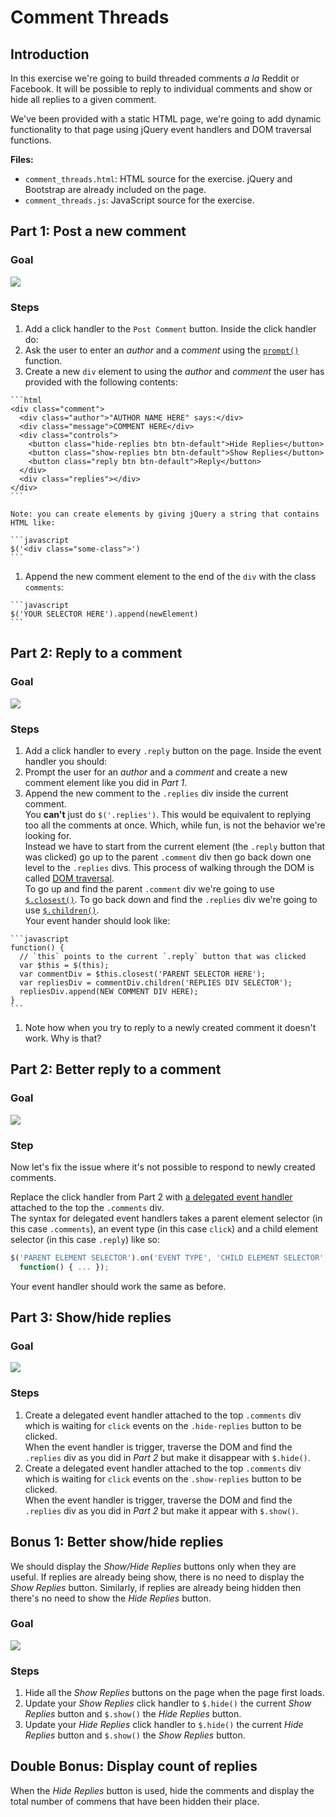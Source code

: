 # Comment Threads

## Introduction

In this exercise we're going to build threaded comments *a la* Reddit or
Facebook. It will be possible to reply to individual comments and show or hide
all replies to a given comment.

We've been provided with a static HTML page, we're going to add dynamic
functionality to that page using jQuery event handlers and DOM traversal
functions.

**Files:**

- `comment_threads.html`: HTML source for the exercise. jQuery and Bootstrap are
  already included on the page.
- `comment_threads.js`: JavaScript source for the exercise.

## Part 1: Post a new comment

### Goal

![](https://cl.ly/0L1R3a133T3v/Screen%20Recording%202016-12-22%20at%2012.18%20PM.gif)

### Steps

1. Add a click handler to the `Post Comment` button. Inside the click handler
   do:
  1. Ask the user to enter an *author* and a *comment* using the
    [`prompt()`](https://developer.mozilla.org/en-US/docs/Web/API/Window/prompt)
    function.
  1. Create a new `div` element to using the *author* and *comment* the user has
     provided with the following contents:

    ```html
    <div class="comment">
      <div class="author">"AUTHOR NAME HERE" says:</div>
      <div class="message">COMMENT HERE</div>
      <div class="controls">
        <button class="hide-replies btn btn-default">Hide Replies</button>
        <button class="show-replies btn btn-default">Show Replies</button>
        <button class="reply btn btn-default">Reply</button>
      </div>
      <div class="replies"></div>
    </div>
    ```

    Note: you can create elements by giving jQuery a string that contains
    HTML like:
    
    ```javascript
    $('<div class="some-class">')
    ```

  1. Append the new comment element to the end of the `div` with the class
    `comments`:
    
    ```javascript
    $('YOUR SELECTOR HERE').append(newElement)
    ```

## Part 2: Reply to a comment

### Goal

![](https://cl.ly/0F3k402I0N12/Screen%20Recording%202016-12-22%20at%2002.45%20PM.gif)

### Steps

1. Add a click handler to every `.reply` button on the page.  Inside the event
  handler you should:
  1. Prompt the user for an *author* and a *comment* and create a new comment
    element like you did in *Part 1*.
  1. Append the new comment to the `.replies` div inside the current
    comment.<br>
    You **can't** just do `$('.replies')`. This would be equivalent to replying
    too all the comments at once. Which, while fun, is not the behavior we're
    looking for.<br>
    Instead we have to start from the current element (the `.reply` button
    that was clicked) go up to the parent `.comment` div then go back down
    one level to the `.replies` divs.
    This process of walking through the DOM is called
    [DOM traversal](http://api.jquery.com/category/traversing/).
    <br>
    To go up and find the parent `.comment` div we're going to use
    [`$.closest()`](http://api.jquery.com/closest/).
    To go back down and find the `.replies` div we're going to use
    [`$.children()`](http://api.jquery.com/children/).
    <br>
    Your event hander should look like:

    ```javascript
    function() {
      // `this` points to the current `.reply` button that was clicked
      var $this = $(this);
      var commentDiv = $this.closest('PARENT SELECTOR HERE');
      var repliesDiv = commentDiv.children('REPLIES DIV SELECTOR');
      repliesDiv.append(NEW COMMENT DIV HERE);
    }
    ```
1. Note how when you try to reply to a newly created comment it doesn't work.
  Why is that?

## Part 2: Better reply to a comment

### Goal

![](https://cl.ly/303i0Y3d1637/Screen%20Recording%202016-12-22%20at%2002.47%20PM.gif)

### Step

Now let's fix the issue where it's not possible to respond to newly created
comments.

Replace the click handler from Part 2 with
[a delegated event handler](http://api.jquery.com/on/#on-events-selector-data-handler)
attached to the top the `.comments` div. <br>
The syntax for delegated event handlers takes a parent element selector (in
this case `.comments`), an event type (in this case `click`) and a child
element selector (in this case `.reply`) like so:

```javascript
$('PARENT ELEMENT SELECTOR').on('EVENT TYPE', 'CHILD ELEMENT SELECTOR',
  function() { ... });
```

Your event handler should work the same as before.

## Part 3: Show/hide replies

### Goal

![](https://cl.ly/362T0F0s0C2p/Screen%20Recording%202016-12-22%20at%2002.55%20PM.gif)

### Steps

1. Create a delegated event handler attached to the top `.comments` div
  which is waiting for `click` events on the `.hide-replies` button to be
  clicked.<br>
  When the event handler is trigger, traverse the DOM and find the `.replies`
  div as you did in *Part 2* but make it disappear with `$.hide()`.
1. Create a delegated event handler attached to the top `.comments` div
  which is waiting for `click` events on the `.show-replies` button to be
  clicked.<br>
  When the event handler is trigger, traverse the DOM and find the `.replies`
  div as you did in *Part 2* but make it appear with `$.show()`.

## Bonus 1: Better show/hide replies

We should display the *Show/Hide Replies* buttons only when they are useful.
If replies are already being show, there is no need to display the
*Show Replies* button. Similarly, if replies are already being hidden then
there's no need to show the *Hide Replies* button.

### Goal

![](https://cl.ly/251y3Z2Y3M12/Screen%20Recording%202016-12-22%20at%2006.38%20PM.gif)

### Steps

1. Hide all the *Show Replies* buttons on the page when the page first
  loads.
1. Update your *Show Replies* click handler to `$.hide()` the current
  *Show Replies* button and `$.show()` the *Hide Replies* button.
1. Update your *Hide Replies* click handler to `$.hide()` the current
  *Hide Replies* button and `$.show()` the *Show Replies* button.

## Double Bonus: Display count of replies 

When the *Hide Replies* button is used, hide the comments and display the
total number of commens that have been hidden their place.

